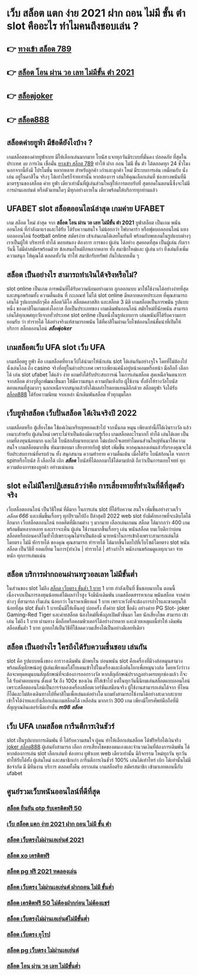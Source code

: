 # เว็บ สล็อต แตก ง่าย 2021 ฝาก ถอน ไม่มี ขั้น ต่ํา  slot  คืออะไร ทำไมคนถึงชอบเล่น ?

## 👉 [ทางเข้า สล็อต 789](https://line.me/R/ti/p/@924mzjzt)
## 👉 [สล็อต โอน ผ่าน วอ เลท ไม่มีขั้น ต่ํา 2021](https://m.gamblerape.com/login?action=register)
## 👉 [สล็อตjoker](https://m.gamblerape.com/login?action=register)
## 👉 [สล็อต888](https://m.gamblerape.com/login?action=register)

## สล็อตค่ายยูฟ่า มีข้อดียังไงบ้าง ?
 เกมสล็อตของค่ายยูฟ่าเบท  มีให้เลือกเล่นมากมาย โบนัส  แจกทุกวันมีระบบที่มั่นคง ปลอดภัย  ที่สุดในประเทศ  งบ การเงิน  เชื่อมั่น [ทางเข้า สล็อต 789](https://m.gamblerape.com/login?action=register)   ทำให้ ฝาก ถอน ไม่มี ขั้น ต่ํา ได้ตลอดทุก 24 ชั่วโมง นอกจากนี้ยังมี โปรโมชั่น หลากหลาย สำหรับลูกค้า เก่าและลูกค้า ใหม่ มีระบบการเล่น เหมือนกับ  นั่งเล่น อยู่ในคาสิโน  จริงๆ ได้เท่าไหร่ก็จ่ายเท่านั้น หากต้องการ เล่นให้คุณเลือกเล่นที่ ช่องทางพนันที่มีมาตรฐานของสล็อต ค่าย ยูฟ่า เดียวเท่านั้นที่ผู้เล่นส่วนใหญ่ให้การตอบรับที่ สุดยอดในตอนนี้ซึ่งจะไม่มีการผ่านเอเย่นต์ หรือตัวแทนใดๆ มีทุกอย่างภายใน เดียวพร้อมให้บริการทุกท่านแล้ว

## UFABET slot   สล็อตออนไลน์ล่าสุด เกมค่าย UFABET

 เกม สล็อต ใหม่ ล่าสุด จาก **สล็อต โอน ผ่าน วอ เลท ไม่มีขั้น ต่ํา 2021** ยูฟ่าสล็อต  เป็นเกม พนันออนไลน์ ที่กำลังมาแรงและได้รับ ได้รับความสนใจ ไม่น้อยกว่า ไพ่บาคาร่า  หรือฟุตบอลออนไลน์ แทงบอลออนไลน์ football online  สมัครง่าย เข้าเล่นเกมได้เลยในทันที พร้อมกับพบเกมในรูปแบบต่างๆ  เราเป็นผู้ให้ บริหารที่ ทำได้ ตอบสนอง ต้องการ  การของ ผู้เล่น ได้อย่าง สุดยอดที่สุด  เป็นผู้เล่น กับเราวันนี้  ไม่มีค่าสมัครพร้อมด้วย ข้อเสนอใหม่อีกหลากหลาย  ทั้ง สมาชิกใหม่และ ผู้เล่น เก่า ยิ่งเล่นยิ่งเพิ่มความสนุก ให้คุณได้ ตลอดทั้งวัน  ทำให้ สมาชิกรับทรัพย์ กันไปแบบเต็ม ๆ


## สล็อต  เป็นอย่างไร สามารถทำเงินได้จริงหรือไม่?

 slot online เป็นเกม การพนันที่ได้รับความนิยมอย่างมาก  ถูกออกแบบ มาให้ใช้งานได้อย่างง่ายที่สุด  และสนุกพร้อมทั้ง ความตื่นเต้น ที่ กะเกณฑ์ ไม่ได้  slot online มีหลากหลายประเภท  ที่คุณสามารถเล่นได้ รูปแบบหลักๆคือ  สล็อตวิดีโอ สล็อตคลาสสิก และสล็อต 3 มิติ เกมสล็อตเป็นการพนัน  รูปแบบหนึ่ง ของคาสิโนเกมแห่งโอกาส ถือเป็นประเภทของ เกมเดิมพันออนไลน์  สมัยใหม่ที่นักพนัน สามารถเล่นได้ทุกเพศทุกวัยจากทั่วประเทศ   slot online เป็นหนึ่งในรูปแบบการ เล่นพนันที่ได้รับความการ ยอมรับ ว่า  ทำรายได้ ได้อย่างจริงแท้สามารถพนัน ได้ที่คาสิโนผ่านเว็บไซต์ออนไลน์ชั้นนำที่เปิดให้บริการ สล็อตออนไลน์ ***สล็อตjoker*** 


##  เกมสล็อตเว็บ UFA  slot   เว็บ UFA

 เกมสล็อตยู ยูฟ่า คือ  เกมสล็อตที่ทางเว็ปได้นำมาให้นักเล่น slot  ได้เล่นกันอย่างจุใจ โดยที่ไม่ต้องไปนั่งเล่นไกล ถึง casino จริงที่อยู่ในต่างประเทศ เพราะเพียงแค่นั่งอยู่หน้าคอมหรือหน้า มือถือก็ เลือกได้ เล่น slot ufabet  ได้แล้ว  ง่าย  แถมยังได้รับประสบการณ์ ในการเล่นสล็อต สุดเหนือจินตนาการจากสล็อต ต่างๆที่ถูกพัฒนาขึ้นมา ให้มีความสนุก ความบันเทิงกับ ผู้ใช้งาน   ทั้งยังให้รางวัลโบนัส ตอบแทนที่สูงมากๆ นอกเหนือจากสนุกแล้วยังได้ผลกำไรตอบแทนดีอีกด้วย  สล็อตยูฟ่า จึงได้รับ [สล็อต888](https://line.me/R/ti/p/@924mzjzt) ได้รับความนิยม จากเหล่า นักเดิมพันสล็อต ทั่วทุกมุมโลก 


## เว็บยูฟ่าสล็อต  เว็บปั่นสล็อต ได้เงินจริงปี 2022

 เกมสล็อตหรือ ตู้เสี่ยงโชค ใช้แค่เงินเหรียญหยอดเข้าไป จากนั้นกด  หมุน  เพียงเท่านี้ก็ได้เงินรางวัล แล้ว เหมาะสำหรับ ผู้เล่นใหม่  เพราะไม่จำเป็นต้องมีความรู้เรื่อง เกมสล็อตอะไรมากก็ ทำได้ เล่นได้เลย เป็นเกมที่ลงทุนน้อยมาก และได้ โบนัสกลับมาเยอะมาก ไม่แปลกใจเลยทำไมคนส่วนใหญ่หันมาให้ความสนใจ เกมสล็อตมากขึ้น หันมาชอบมา เสี่ยงทายกับตู้  slot เพิ่มขึ้น หากคุณลองเล่นแล้วรับรองคุณจะได้รับประสบการณ์ที่ครบถ้วน ทั้ง สนุกสนาน  ความท้าทาย ความตื่นเต้น เมื่อได้รับ โบนัสก้อนโต จากการ  spinหรือโบนัส  ก็ เลือกได้  เบิก ***สล็อต***  โบนัสที่ได้ออกมาใช้ได้ตามปกติ ถือว่าเป็นการตอบโจทย์ ทุกความต้องการของลูกค้า อย่างแน่นอน 


##  slot  คงไม่มีใครปฏิเสธแล้วว่าคือ การเสี่ยงทายที่ทำเงินที่ดีที่สุดตัวจริง

 เว็บสล็อตออนไลน์ เป็นวิธีใหม่ ที่ดีมาก ในการเล่น slot ที่ได้รับความ สนใจ  เพิ่มขึ้นอย่างรวดเร็ว *สล็อต 666* และเพิ่มขึ้นเรื่อยๆ ทุกปีรวมไปถึง ปีล่าสุดปี 2022 web slot  ยังมีศักยภาพที่จะเติบโตได้อีกมาก เว็บสล็อตออนไลน์ ยอดฮิตที่มีเกมต่าง ๆ มากมาย เลือกเล่นเกมน สล็อต ได้มากกว่า 400 เกมพร้อมธีมหลากหลาย และเราจะเห็น ผู้เล่น ใช้งานมากขึ้นเรื่อยๆ เล่น พนันสล็อต บนเว็บดีกว่าบ่อนสล็อตหรือบ่อนคาสิโนทั่วไปเพราะคุณไม่จำเป็นต้องมี นายหน้าในการเข้าถึงเพราะสามารถเล่นได้โดยตรง ไม่มี หักรายได้ ของคุณ คุณสามารถ ทำรายได้ ได้มากขึ้นโดยไปที่เว็บไซต์โดยตรง slot พนันสล็อต เป็นวิธีที่ ยอดเยี่ยม ในการ{ทำเงิน | ทำรายได้ | สร้างกำไร พนักงานพร้อมดูแลทุกเวลา จ่ายหนัก ทุกการเล่นแน่น

## สล็อต  บริการฝากถอนผ่านทรูวอลเลท ไม่มีขั้นต่ำ 

ในส่วนของ slot  ไม่ถึง  [สล็อต เว็บตรง ขั้นต่ำ 1 บาท](https://line.me/R/ti/p/@924mzjzt) 1 บาท กำลังเป็นที่ ชื่นชอบมากใน ตอนนี้ เนื่องจากเป็นการลงทุนน้อยแต่ได้ผลกำไรสูง จึงมีนักเดิมพัน   เกมสล็อตสรรหาเกม พนันสล็อต จากค่ายต่างๆ ที่สามารถ  เริ่มเล่น น้อยกว่า   ในราคาเพียงแค่ 1 บาท เพราะหวังที่จะต้องการกำไรและขาดทุนให้น้อยที่สุด  slot ขั้นต่ำ   1 บาทนั้นมีให้เห็นอยู่ บ่อยครั้ง  ทั้งค่าย slot ชื่อดัง อย่างค่าย PG Slot- joker Gaming-Red Tiger และค่ายสล็อต น้องใหม่ที่เพิ่งถูกเปิดตัวขึ้นมา โดย นักเสี่ยงโชค สามารถ เข้าเล่น ไม่ถึง 1 บาท ผ่านทาง มือถือหรือคอมพิวเตอร์ได้อย่างง่ายดาย และด้วยเหตุผลนี้ทำให้ เดิมพันสล็อตขั้นต่ำ   1 บาท ถูกยกให้เป็นวิธีที่ใช้ลดความเสี่ยงได้เป็นอย่างดีเลยทีเดียว


##  สล็อต เป็นอย่างไร ใครถึงได้รับความชื่นชอบ เล่นกัน

 slot  คือ รูปแบบหนึ่งของ การวางเดิมพัน  มักพบใน บ่อนพนัน   slot  คือเครื่องที่มีวงล้อหมุนสามวงพร้อมสัญลักษณ์อยู่ ผู้เล่นเพียงแค่ใส่โทเคนเข้าไปในเครื่องและดึงคันโยกเพื่อหมุนวงล้อ โดยหวังว่าวงล้อจะหยุดหมุนบนสัญลักษณ์ที่จะต้องการออกรางวัล หากสัญลักษณ์ปรากฏอย่างครบทุกช่องแล้ว ก็จะได้ รับค่าตอบแทน ตั้งแต่ 1x ถึง 100x ของเงิน ที่ใส่เข้าไป แต่ในทุกวันนี้นิยมเล่นสล็อตแบบออนไลน์ เพราะสล็อตออนไลน์เป็นการจำลองเครื่องสล็อตเวอร์ชันเสมือนจริง  ผู้ใช้งานสามารถเล่นได้จาก ที่ไหนก็ได้และไม่ต้องเดินทางไปที่คาสิโนเพื่อเล่นแต่อย่างใด แถมยังสามารถใช้งานได้อย่างสะดวกสะบาย เข้าใจได้ง่ายและยังเลือกเล่นเกมสล็อตได้ เหลือล้น มากกว่า 300 เกม เพียงมีโทรศัพท์มือถือที่มีสัญญาณอินเตอร์เน็ตเท่านั้น 
 ***m98 สล็อต***

## เว็บ UFA  เกมสล็อต การีนตีการเงินชัวร์

 slot เป็นรูปแบบการเดิมพัน ที่  ได้รับความสนใจ ผู้คน  ทำให้เลือกเล่นสล็อต ได้ฟรีหรือได้เงินจริง [joker สล็อต888](https://m.gamblerape.com/login?action=register) ผู้เล่นยังสามารถ เลือก การเสี่ยงโชคของตนเองและจำนวนเงินที่ต้องการเดิมพัน ได้ หากต้องการเล่น slot เลือกเล่นที่ ช่องทาง ยูฟ่าเบท   web เดียวเท่านั้น มีกิจกรรม  ใหม่ทุกวัน ทุกวัน   ทำให้รับได้ทั้ง ผู้เล่นใหม่ และสมาชิกเก่า การีนตีการเงินชัวร์ 100% เล่นได้เท่าไหร่ เบิก ได้เท่านั้นไม่มีข้อจำกัด มี มีทีมงาน บริการ ตลอดทั้งคืน  อยากเล่น เกมสล็อตรีบ สมัครสมาชิก เข้ามาเลยตอนนี้กับ  ufabet 


## ศูนย์รวมเว็บพนันออนไลน์ที่ดีที่สุด

### [สล็อต ยืนยัน otp รับเครดิตฟรี 50](https://atom.io/themes/เว็บสล็อต%20สมัคร%20888สล็อต%20แตกง่าย%20สล็อตpg%20สมัครฟรี%20ไม่มีขั้นต่ำ%20รวมเว็บสล็อต%20เว็บตรงที่ไม่ผ่านเอเย่นต์ที่นี่ที่เดียว)
### [เว็บ สล็อต แตก ง่าย 2021 ฝาก ถอน ไม่มี ขั้น ต่ํา](https://atom.io/themes/เว็บสล็อต%20สล็อต888%20สล็อตแตกง่าย%20สล็อตpg%20ทดลองเล่นสล็อต%20สมัครฟรี%20ไม่มีขั้นต่ำ)
### [สล็อต เว็บตรงไม่ผ่านเอเย่นต์ 2021](https://atom.io/themes/เว็บสล็อต%20สมัคร%20สล็อตxo%20แตกง่าย%20สล็อตpg%20สมัครฟรี%20ไม่มีขั้นต่ำ%20เว็บ%20ตรง%20ไม่%20ผ่าน%20เอเย่นต์%20ไม่มี%20ขั้น%20ต่ํา)
### [สล็อต xo เครดิตฟรี](https://atom.io/themes/เว็บสล็อต%20สมัคร%201234สล็อต%20แตกง่าย%20สล็อตpg%20สมัครฟรี%20ไม่มีขั้นต่ำ%20รวมเว็บสล็อต%20เว็บตรงที่ไม่ผ่านเอเย่นต์ที่นี่ที่เดียว)
### [สล็อต pg ฟรี 2021 ทดลองเล่น](https://atom.io/themes/สมัคร%20สล็อต%20สล็อตเว็บตรง%202022%20เว็บใหญ่ที่แตกง่าย%20สล็อตเว็บตรง%20อันดับ%201)
### [สล็อต เว็บตรง ไม่ผ่านเอเย่นต์ ฝากถอน ไม่มี ขั้นต่ำ](https://atom.io/themes/สมัคร%20666สล็อต%20สล็อตเว็บตรง%202022%20เว็บใหญ่ที่แตกง่าย%20สล็อตเว็บตรง%20อันดับ%201)
### [สล็อต เครดิตฟรี 50 ไม่ต้องฝากก่อน ไม่ต้องแชร์](https://atom.io/themes/เว็บสล็อต%20สมัคร%20สล็อต%20pg%20ฟรี%202021%20ทดลองเล่น%20สล็อตแตกง่าย%20สล็อตpg%20สมัครฟรี%20ไม่มีขั้นต่ำ)
### [สล็อต เว็บตรงไม่ผ่านเอเย่นต์ไม่มีขั้นต่ำ](https://atom.io/themes/สมัคร%20ทดลอง%20เล่น%20สล็อต%20โร%20ม่า%20ฟรี%20สล็อตเว็บตรง%202022%20เว็บใหญ่ที่แตกง่ายทุกค่ายเกมส์)
### [สล็อต เว็บตรง ยุโรป](https://atom.io/themes/เว็บสล็อต%20สมัคร%20สล็อต%20mgm99%20แตกง่าย%20สล็อตpg%20สมัครฟรี%20ไม่มีขั้นต่ำ%20รวมเว็บสล็อต%20เว็บตรงที่ไม่ผ่านเอเย่นต์ที่นี่ที่เดียว)
### [สล็อต pg เว็บตรง ไม่ผ่านเอเย่นต์](https://atom.io/themes/เว็บสล็อต%20สมัคร%20สล็อต%20xo%20ฝาก-ถอน%20ไม่มี%20ขั้น%20ต่ํา%20สล็อตแตกง่าย%20สล็อตpg%20สมัครฟรี%20ไม่มีขั้นต่ำ)
### [สล็อต โอน ผ่าน วอ เลท ไม่มีขั้นต่ำ](https://atom.io/themes/เว็บสล็อต%20เว็บ%20สล็อต%20สล็อตออนไลน์%20ใหม่ๆ%20สล็อตแตกง่าย%20สล็อตpg%20สมัครฟรี%20ไม่มีขั้นต่ำ)
